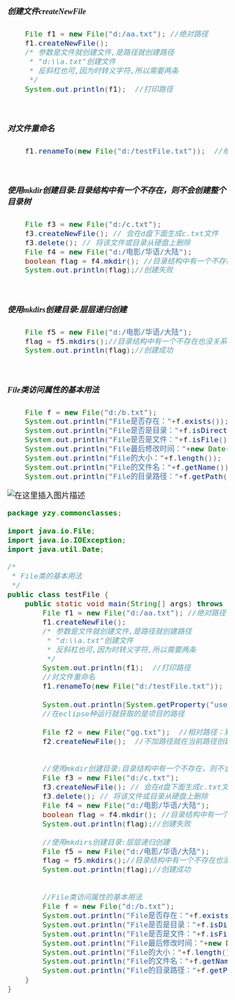 <font size = 4 face = "黑体">


</br>

##### 创建文件createNewFile

```java
    File f1 = new File("d:/aa.txt"); //绝对路径
	f1.createNewFile();
	/* 参数是文件就创建文件,是路径就创建路径
	 * "d:\\a.txt"创建文件
	 * 反斜杠也可,因为时转义字符,所以需要两条
	 */
	System.out.println(f1);  //打印路径
```





</br>

##### 对文件重命名

```java
	f1.renameTo(new File("d:/testFile.txt"));  //绝对路径
```




</br>

##### 使用mkdir创建目录:目录结构中有一个不存在，则不会创建整个目录树

```java
	File f3 = new File("d:/c.txt");
    f3.createNewFile(); // 会在d盘下面生成c.txt文件
    f3.delete(); // 将该文件或目录从硬盘上删除
    File f4 = new File("d:/电影/华语/大陆");
    boolean flag = f4.mkdir(); //目录结构中有一个不存在，则不会创建整个目录树
    System.out.println(flag);//创建失败
```




</br>

##### 使用mkdirs创建目录:层层递归创建

```java
    File f5 = new File("d:/电影/华语/大陆");
    flag = f5.mkdirs();//目录结构中有一个不存在也没关系；创建整个目录树
    System.out.println(flag);//创建成功
```




</br>

##### File类访问属性的基本用法

```java
    File f = new File("d:/b.txt");
    System.out.println("File是否存在："+f.exists());
    System.out.println("File是否是目录："+f.isDirectory());
    System.out.println("File是否是文件："+f.isFile());
    System.out.println("File最后修改时间："+new Date(f.lastModified()));
    System.out.println("File的大小："+f.length());
    System.out.println("File的文件名："+f.getName());
    System.out.println("File的目录路径："+f.getPath());
```



![在这里插入图片描述](https://img-blog.csdnimg.cn/20200207163706758.png?x-oss-process=image/watermark,type_ZmFuZ3poZW5naGVpdGk,shadow_10,text_aHR0cHM6Ly9ibG9nLmNzZG4ubmV0L3FxXzQzODA4NzAw,size_16,color_FFFFFF,t_70)





```java
package yzy.commonclasses;

import java.io.File;
import java.io.IOException;
import java.util.Date;

/*
 * File类的基本用法
 */
public class testFile {
	public static void main(String[] args) throws IOException {
		File f1 = new File("d:/aa.txt"); //绝对路径
		f1.createNewFile();
		/* 参数是文件就创建文件,是路径就创建路径
		 * "d:\\a.txt"创建文件
		 * 反斜杠也可,因为时转义字符,所以需要两条
		 */
		System.out.println(f1);  //打印路径
		//对文件重命名
		f1.renameTo(new File("d:/testFile.txt"));  //绝对路径
		
		System.out.println(System.getProperty("user.dir"));  //用户空间
		//在eclipse种运行就获取的是项目的路径
		
		File f2 = new File("gg.txt");  //相对路径：默认放到user.dir目录下面
		f2.createNewFile();  //不加路径就在当前路径创建
		
		
		//使用mkdir创建目录:目录结构中有一个不存在，则不会创建整个目录树
		File f3 = new File("d:/c.txt");
        f3.createNewFile(); // 会在d盘下面生成c.txt文件
        f3.delete(); // 将该文件或目录从硬盘上删除
        File f4 = new File("d:/电影/华语/大陆");
        boolean flag = f4.mkdir(); //目录结构中有一个不存在，则不会创建整个目录树
        System.out.println(flag);//创建失败
        
        //使用mkdirs创建目录:层层递归创建
        File f5 = new File("d:/电影/华语/大陆");
        flag = f5.mkdirs();//目录结构中有一个不存在也没关系；创建整个目录树
        System.out.println(flag);//创建成功
        
        
        //File类访问属性的基本用法
        File f = new File("d:/b.txt");
        System.out.println("File是否存在："+f.exists());
        System.out.println("File是否是目录："+f.isDirectory());
        System.out.println("File是否是文件："+f.isFile());
        System.out.println("File最后修改时间："+new Date(f.lastModified()));
        System.out.println("File的大小："+f.length());
        System.out.println("File的文件名："+f.getName());
        System.out.println("File的目录路径："+f.getPath());
	}
}
```




</font>